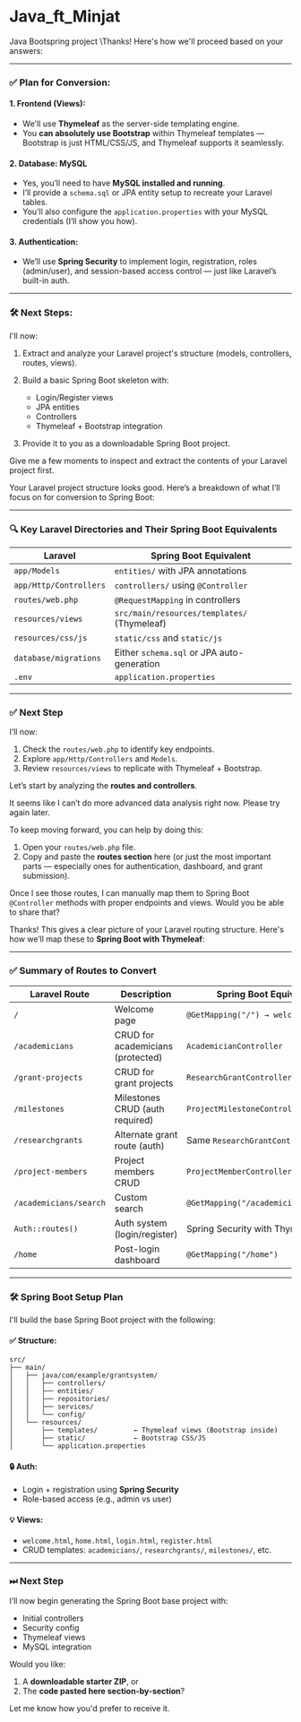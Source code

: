 # Java_ft_Minjat
Java Bootspring project
\Thanks! Here's how we'll proceed based on your answers:

---

### ✅ **Plan for Conversion:**

#### 1. **Frontend (Views):**

* We'll use **Thymeleaf** as the server-side templating engine.
* You **can absolutely use Bootstrap** within Thymeleaf templates — Bootstrap is just HTML/CSS/JS, and Thymeleaf supports it seamlessly.

#### 2. **Database: MySQL**

* Yes, you’ll need to have **MySQL installed and running**.
* I’ll provide a `schema.sql` or JPA entity setup to recreate your Laravel tables.
* You’ll also configure the `application.properties` with your MySQL credentials (I’ll show you how).

#### 3. **Authentication:**

* We’ll use **Spring Security** to implement login, registration, roles (admin/user), and session-based access control — just like Laravel’s built-in auth.

---

### 🛠 Next Steps:

I'll now:

1. Extract and analyze your Laravel project's structure (models, controllers, routes, views).
2. Build a basic Spring Boot skeleton with:

   * Login/Register views
   * JPA entities
   * Controllers
   * Thymeleaf + Bootstrap integration
3. Provide it to you as a downloadable Spring Boot project.

Give me a few moments to inspect and extract the contents of your Laravel project first.


Your Laravel project structure looks good. Here’s a breakdown of what I’ll focus on for conversion to Spring Boot:

---

### 🔍 Key Laravel Directories and Their Spring Boot Equivalents

| Laravel                | Spring Boot Equivalent                      |
| ---------------------- | ------------------------------------------- |
| `app/Models`           | `entities/` with JPA annotations            |
| `app/Http/Controllers` | `controllers/` using `@Controller`          |
| `routes/web.php`       | `@RequestMapping` in controllers            |
| `resources/views`      | `src/main/resources/templates/` (Thymeleaf) |
| `resources/css/js`     | `static/css` and `static/js`                |
| `database/migrations`  | Either `schema.sql` or JPA auto-generation  |
| `.env`                 | `application.properties`                    |

---

### ✅ Next Step

I’ll now:

1. Check the `routes/web.php` to identify key endpoints.
2. Explore `app/Http/Controllers` and `Models`.
3. Review `resources/views` to replicate with Thymeleaf + Bootstrap.

Let’s start by analyzing the **routes and controllers**.


It seems like I can’t do more advanced data analysis right now. Please try again later.

To keep moving forward, you can help by doing this:

1. Open your `routes/web.php` file.
2. Copy and paste the **routes section** here (or just the most important parts — especially ones for authentication, dashboard, and grant submission).

Once I see those routes, I can manually map them to Spring Boot `@Controller` methods with proper endpoints and views. Would you be able to share that?


Thanks! This gives a clear picture of your Laravel routing structure. Here's how we’ll map these to **Spring Boot with Thymeleaf**:

---

### ✅ Summary of Routes to Convert

| Laravel Route          | Description                       | Spring Boot Equivalent                |
| ---------------------- | --------------------------------- | ------------------------------------- |
| `/`                    | Welcome page                      | `@GetMapping("/") → welcome.html`     |
| `/academicians`        | CRUD for academicians (protected) | `AcademicianController`               |
| `/grant-projects`      | CRUD for grant projects           | `ResearchGrantController`             |
| `/milestones`          | Milestones CRUD (auth required)   | `ProjectMilestoneController`          |
| `/researchgrants`      | Alternate grant route (auth)      | Same `ResearchGrantController`        |
| `/project-members`     | Project members CRUD              | `ProjectMemberController`             |
| `/academicians/search` | Custom search                     | `@GetMapping("/academicians/search")` |
| `Auth::routes()`       | Auth system (login/register)      | Spring Security with Thymeleaf views  |
| `/home`                | Post-login dashboard              | `@GetMapping("/home")`                |

---

### 🛠 Spring Boot Setup Plan

I'll build the base Spring Boot project with the following:

#### ✅ Structure:

```
src/
├── main/
│   ├── java/com/example/grantsystem/
│   │   ├── controllers/
│   │   ├── entities/
│   │   ├── repositories/
│   │   ├── services/
│   │   └── config/
│   └── resources/
│       ├── templates/         ← Thymeleaf views (Bootstrap inside)
│       ├── static/            ← Bootstrap CSS/JS
│       └── application.properties
```

#### 🔒 Auth:

* Login + registration using **Spring Security**
* Role-based access (e.g., admin vs user)

#### 💡 Views:

* `welcome.html`, `home.html`, `login.html`, `register.html`
* CRUD templates: `academicians/`, `researchgrants/`, `milestones/`, etc.

---

### ⏭ Next Step

I’ll now begin generating the Spring Boot base project with:

* Initial controllers
* Security config
* Thymeleaf views
* MySQL integration

Would you like:

1. A **downloadable starter ZIP**, or
2. The **code pasted here section-by-section**?

Let me know how you'd prefer to receive it.
